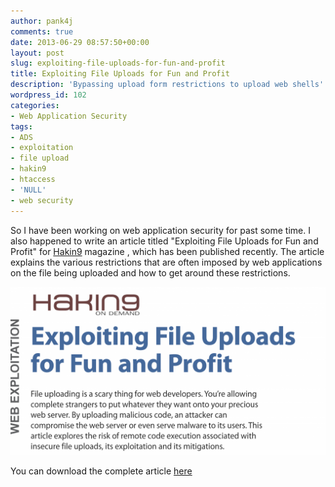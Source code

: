 ```yaml
---
author: pank4j
comments: true
date: 2013-06-29 08:57:50+00:00
layout: post
slug: exploiting-file-uploads-for-fun-and-profit
title: Exploiting File Uploads for Fun and Profit
description: 'Bypassing upload form restrictions to upload web shells'
wordpress_id: 102
categories:
- Web Application Security
tags:
- ADS
- exploitation
- file upload
- hakin9
- htaccess
- 'NULL'
- web security
---
```


So I have been working on web application security for past some time. I also happened to write an article titled "Exploiting File Uploads for Fun and Profit" for [Hakin9](http://hakin9.org/learn-how-to-perform-advanced-web-attacks-and-exploitation-with-more-than-70-pages-of-hakin9-tutorials/) magazine , which has been published recently. The article explains the various restrictions that are often imposed by web applications on the file being uploaded and how to get around these restrictions.

![Exploiting File Uploads For Fun And Profit](/images/ExploitingFileUploadsForFunAndProfit-1024x548.png)

You can download the complete article [here](/files/ExploitingFileUploadsForFunAndProfit.pdf)

